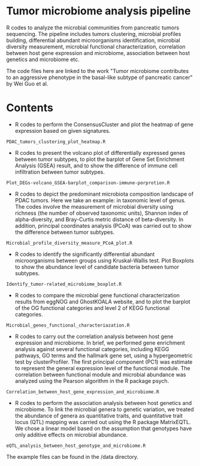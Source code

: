 # Tumor microbiome analysis pipeline
R codes to analyze the microbial communities from pancreatic tumors sequencing. The pipeline includes tumors clustering, microbial profiles building, differential abundant microorganisms identification, microbial diversity measurement, microbial functional characterization, correlation between host gene expression and microbiome, association between host genetics and microbiome etc. 

The code files here are linked to the work "Tumor microbiome contributes to an aggressive phenotype in the basal-like subtype of pancreatic cancer" by Wei Guo et al. 

# Contents

* R codes to perform the ConsensusCluster and plot the heatmap of gene expression based on given signatures.

`PDAC_tumors_clustering_plot_heatmap.R`

* R codes to present the volcano plot of differentially expressed genes between tumor subtypes, to plot the barplot of Gene Set Enrichment Analysis (GSEA) result, and to show the difference of immune cell infiltration between tumor subtypes.

`Plot_DEGs-volcano_GSEA-barplot_comparison-immune-porprotion.R`

* R codes to depict the predominant microbiota composition landscape of PDAC tumors. Here we take an example: in taxonomic level of genus. The codes involve the measurement of microbial diversity using richness (the number of observed taxonomic units), Shannon index of alpha-diversity, and Bray-Curtis metric distance of beta-diversity. In addition, principal coordinates analysis (PCoA) was carried out to show the difference between tumor subtypes.

`Microbial_profile_diversity_measure_PCoA_plot.R`

* R codes to identify the significantly differential abundant microorganisms between groups using Kruskal-Wallis test. Plot Boxplots to show the abundance level of candidate bacteria between tumor subtypes.

`Identify_tumor-related_microbiome_boxplot.R`

* R codes to compare the microbial gene functional characterization results from eggNOG and GhostKOALA website, and to plot the barplot of the OG functional categories and level 2 of KEGG functional categories.

`Microbial_genes_functional_characteriazation.R`

* R codes to carry out the correlation analysis between host gene expression and microbiome. In brief, we performed gene enrichment analysis against several functional categories, including KEGG pathways, GO terms and the hallmark gene set, using a hypergeometric test by clusterProfiler. The first principal component (PC1) was estimate to represent the general expression level of the functional module. The correlation between functional module and microbial abundance was analyzed using the Pearson algorithm in the R package psych. 

`Correlation_between_host_gene_expression_and_microbiome.R`

* R codes to perform the association analysis between host genetics and microbiome. To link the microbial genera to genetic variation, we treated the abundance of genera as quantitative traits, and quantitative trait locus (QTL) mapping was carried out using the R package MatrixEQTL. We chose a linear model based on the assumption that genotypes have only additive effects on microbial abundance.

`eQTL_analysis_between_host_genotype_and_microbiome.R`

The example files can be found in the /data directory. 

